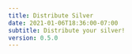 ```yaml
---
title: Distribute Silver
date: 2021-01-06T18:36:00-07:00
subtitle: Distribute your silver!
version: 0.5.0
---
```

